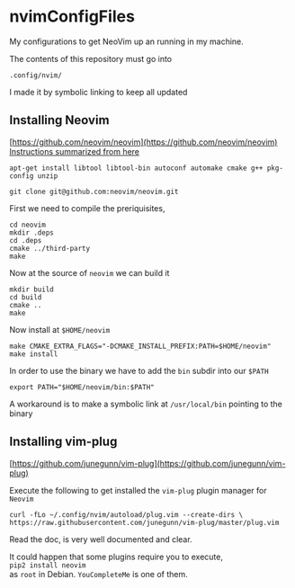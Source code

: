 # nvimConfigFiles
My configurations to get NeoVim up an running in my machine.   

The contents of this repository must go into

`.config/nvim/`

I made it by symbolic linking to keep all updated

## Installing Neovim
[https://github.com/neovim/neovim](https://github.com/neovim/neovim)
[Instructions summarized from here](https://github.com/neovim/neovim/wiki/Building-Neovim#build-prerequisites)

`apt-get install libtool libtool-bin autoconf automake cmake g++ pkg-config unzip`

`git clone git@github.com:neovim/neovim.git`

First we need to compile the preriquisites,  

`cd neovim`   
`mkdir .deps`   
`cd .deps`   
`cmake ../third-party`   
`make`   

Now at the source of `neovim` we can build it

`mkdir build`   
`cd build`   
`cmake ..`   
`make`     

Now install at `$HOME/neovim`

`make CMAKE_EXTRA_FLAGS="-DCMAKE_INSTALL_PREFIX:PATH=$HOME/neovim"`   
`make install`  

In order to use the binary we have to add the `bin` subdir into our `$PATH`   

`export PATH="$HOME/neovim/bin:$PATH"`   

A workaround is to make a symbolic link at `/usr/local/bin` pointing to the binary


## Installing vim-plug
[https://github.com/junegunn/vim-plug](https://github.com/junegunn/vim-plug)

Execute the following to get installed the `vim-plug` plugin manager for `Neovim`

`curl -fLo ~/.config/nvim/autoload/plug.vim --create-dirs \
    https://raw.githubusercontent.com/junegunn/vim-plug/master/plug.vim`

Read the doc, is very well documented and clear.

It could happen that some plugins require you to execute,    
`pip2 install neovim`    
as `root` in Debian. `YouCompleteMe` is one of them.  

